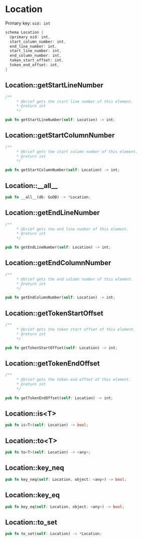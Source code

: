 # Location

Primary key: `oid: int`

```rust
schema Location {
  @primary oid: int,
  start_column_number: int,
  end_line_number: int,
  start_line_number: int,
  end_column_number: int,
  token_start_offset: int,
  token_end_offset: int,
}
```
## Location::getStartLineNumber

```rust
/**
     * @brief gets the start line number of this element.
     * @return int
     */
```
```rust
pub fn getStartLineNumber(self: Location) -> int;
```
## Location::getStartColumnNumber

```rust
/**
     * @brief gets the start column number of this element.
     * @return int
     */
```
```rust
pub fn getStartColumnNumber(self: Location) -> int;
```
## Location::\_\_all\_\_

```rust
pub fn __all__(db: GoDB) -> *Location;
```
## Location::getEndLineNumber

```rust
/**
     * @brief gets the end line number of this element.
     * @return int
     */
```
```rust
pub fn getEndLineNumber(self: Location) -> int;
```
## Location::getEndColumnNumber

```rust
/**
     * @brief gets the end column number of this element.
     * @return int
     */
```
```rust
pub fn getEndColumnNumber(self: Location) -> int;
```
## Location::getTokenStartOffset

```rust
/**
     * @brief gets the token start offset of this element.
     * @return int
     */
```
```rust
pub fn getTokenStartOffset(self: Location) -> int;
```
## Location::getTokenEndOffset

```rust
/**
     * @brief gets the token end offset of this element.
     * @return int
     */
```
```rust
pub fn getTokenEndOffset(self: Location) -> int;
```
## Location::is\<T\>

```rust
pub fn is<T>(self: Location) -> bool;
```
## Location::to\<T\>

```rust
pub fn to<T>(self: Location) -> <any>;
```
## Location::key\_neq

```rust
pub fn key_neq(self: Location, object: <any>) -> bool;
```
## Location::key\_eq

```rust
pub fn key_eq(self: Location, object: <any>) -> bool;
```
## Location::to\_set

```rust
pub fn to_set(self: Location) -> *Location;
```
